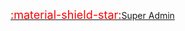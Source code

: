 <span class="tooltip hint--right" aria-label="The commands listed in this section require super administrator access.">
    <a href="/qutex/authorization/#super-administrator"><font color="red" size=4>:material-shield-star:</font>Super Admin</a>
</span>